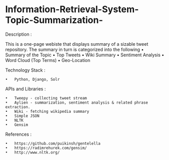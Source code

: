 # Information-Retrieval-System-Topic-Summarization-

Description :

This is a one-page webiste that displays summary of a sizable tweet repository.
The summary in turn is categorized into the following
	•	Summary of the Topic
	•	Top Tweets
	•	Wiki Summary
	•	Sentiment Analysis
	•	Word Cloud (Top Terms)
	•	Geo-Location

Technology Stack :

	•	Python, Django, Solr
	
APIs and Libraries :
	
	•	Tweepy - collecting tweet stream
	•	Aylien - summarization, sentiment analysis & related phrase extraction.
	•	Wiki - fetching wikipedia summary
	•	Simple JSON
	•	NLTK 
	•	Gensim

References :

	•	https://github.com/puikinsh/gentelella
	•	https://radimrehurek.com/gensim/
	•	http://www.nltk.org/

